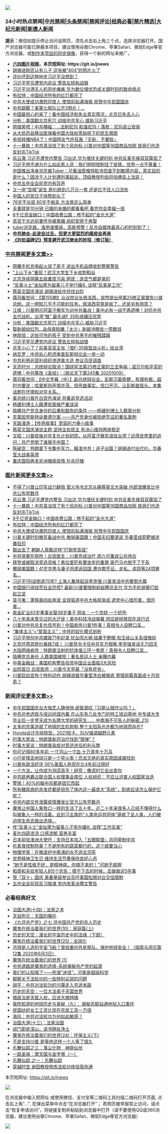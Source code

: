 ![](https://raw.githubusercontent.com/fqnews/bnews/master/64photo/fqnews-qr.jpg)

<div id="tt">
<h3>24小时热点禁闻|<a href="#%E4%B8%AD%E5%85%B1%E7%A6%81%E9%97%BB%E6%9B%B4%E5%A4%9A%E6%96%87%E7%AB%A0">中共禁闻</a>|<a href="#%E5%9B%BE%E7%89%87%E6%96%B0%E9%97%BB%E6%9B%B4%E5%A4%9A%E6%96%87%E7%AB%A0">头条禁闻</a>|<a href="#%E6%96%B0%E9%97%BB%E8%AF%84%E8%AE%BA%E6%9B%B4%E5%A4%9A%E6%96%87%E7%AB%A0">禁闻评论|<a href="#%E5%BF%85%E7%9C%8B%E7%BB%8F%E5%85%B8%E5%A5%BD%E6%96%87">经典必看|<a href="/video.md#%E7%A6%81%E7%89%87%E7%B2%BE%E9%80%89">禁片精选</a>|<a href="https://github.com/fqnews/djy/blob/master/gb/nf1351518.md#1">大纪元新闻</a>|<a href="https://github.com/fqnews/ntdtv/blob/master/gb/prog204.md#1">新唐人新闻</a></h3>
<div><b>提示：</b>微信如提示停止访问该网页，须先点击右上角三个点，选择浏览器打开。国产浏览器可能已屏蔽本项目，建议使用谷歌Chrome、苹果Safari、微软Edge等官方浏览器。或<a href="https://github.com/fqnews/bnews/blob/master/%E5%88%B6%E4%BD%9Cgit%E7%A6%81%E9%97%BB%E9%95%9C%E5%83%8F.md">制作本项目的同步镜像</a>，获得一个新的网址来推广。</div>
<ul>
<li><b><a href="http://d1.bdrive.tk/64.mp4" target="_blank">六四图片视频</a>，本页短网址: https://git.io/jnews</b></li>
<li><a href="/cnnews/20201010/1411135.md">胡锡进刚否认有儿子 这张被“404”的照片火了</a></li>
<li><a href="/worldnews/usa/20201010/1411159.md">评价坏到这种地步习近平没想到？</a></li>
<li><a href="/cbnews/20201010/1411356.md">习近平罕见遭党内非议 警告左转和战狼</a></li>
<li><a href="/cnnews/20201010/1411134.md">习近平访港无人机同步瘫痪 华为数位埋伏恐成关键时刻的致命弱点</a></li>
<li><a href="/topimagenews/20201010/1411327.md">布拉特：中国经济所有的红灯都亮了</a></li>
<li><a href="/topimagenews/20201010/1411300.md">中共大使成功激怒印度人 使馆前贴满海报 祝贺中华民国国庆</a></li>
<li><a href="/cnnews/20201010/1411311.md">中共跳脚？美第七舰队公开3照片！…</a></li>
<li><a href="/taiwannews/20201010/1411298.md">中国最担心的来了！看中国经济和失业真实情况，北京已失去人心</a></li>
<li><a href="/cbnews/20201010/1411396.md">分析：美国戳北京死穴 动摇中共军心 威胁习近平</a></li>
<li><a href="/cnnews/20201010/1411399.md">网络笑喷！中共横幅：…法制尼玛 和谐尼玛！落款：尼玛县公安局</a></li>
<li><a href="/renquan/20201010/1411189.md">从大批药品移出医保看中国大陆权贵劫掠下的民生艰困</a></li>
<li><a href="/cnnews/20201010/1411449.md">央视转播NBA了！中国网友气炸狂轰「无耻、不要脸」</a></li>
<li><a href="/topimagenews/20201010/1411497.md">十一暴跌！中共真没钱了有个风向标 川普对中国等18国商品加税 铁哥们也造反封杀TikTok</a></li>
<li><a href="/topimagenews/20201010/1411550.md">风云激 习近平遭党内警告 习出访 华为埋伏关键时刻 中共反美先锋双双露馅了</a></li>
<li><a href="/bannedvideo/20201010/1411349.md">习近平想不通为什么如此惹人厌：我们明明控制住了疫情，世界一点不尊重！中国推出净身浏览器Tuber：可看油管推特脸书但查不到敏感内容，真实目的是什么？因涉千人计划遭刑事起诉，顶级教授列伯将哈佛告上法庭！</a></li>
<li><a href="/worldnews/usa/20201010/1411226.md">中共五中全会前党内有异声</a></li>
<li><a href="/finance/20201010/1411425.md">又一座“空城”诞生 房价跌到几万元一套 还是拦不住人口流失</a></li>
<li><a href="/comments/20201010/1411367.md">中国人的苦日子快熬到头了</a></li>
<li><a href="/health/20201010/1411438.md">76岁不长斑 80岁不痴呆 方法竟这么简单</a></li>
<li><a href="/lifebaike/20201010/1411246.md">夫妻就是10分钟 已婚的未婚的都看看吧 看完你会幸福一倍</a></li>
<li><a href="/topimagenews/20201010/1411354.md">8千亿资金缺口！中国收费公路：修不起的“金光大道”</a></li>
<li><a href="/cnnews/20201010/1411171.md">高官于光远前妻怀孕被离婚 组织安排于再娶</a></li>
<li><a href="/bannedvideo/20201010/1411204.md">tuber浏览器，谁用谁傻逼，高能预警！反共自媒体最恶心的时刻到了！</a></li>
<li><b><a href="/comments/20200211/1275071.md" target="_blank">中共肺炎-此波会过去，但更大更猛烈的瘟疫会再来</a></b></li>
<li><b><a href="/comments/20200207/1272816.md" target="_blank">《刘伯温碑记》预言避开武汉肺炎的妙招（修订版）</a></b></li>
</ul>
</div>

<div class="catlist">
<h3><a href="/cbnews/" target="_blank">中共禁闻</a><span><a href="/cbnews/" target="_blank" rel="nofollow">更多文章>></a></span></h3>
<ul>
<li><a href="/cbnews/20201011/1411655.md" target="_blank">网曝手机充电起火烧了房子 说出手机品牌收到警察警告</a></li>
<li><a href="/cbnews/20201011/1411654.md" target="_blank">“上山下乡”重现？武汉大学生下乡收割稻谷</a></li>
<li><a href="/cbnews/20201010/1411498.md" target="_blank">北京连续阴霾五级重度污染 网民：连空气都是臭的</a></li>
<li><a href="/cbnews/20201010/1411463.md" target="_blank">“反美斗士”金灿荣为留美儿子举行婚礼 诠释“反美是工作”</a></li>
<li><a href="/cbnews/20201010/1411455.md" target="_blank">蔡英文国庆演说 胡锡进给中共找台阶</a></li>
<li><a href="/cbnews/20201010/1411454.md" target="_blank">薇羽看世间：【第155期】众议院议长佩洛西，突然提出用第25修正案罢免川普总统。这一明知几乎不可能的任务，佩洛西究竟是疯了，还是另有用意？</a></li>
<li><a href="/cbnews/20201010/1411408.md" target="_blank">江峰：川普明示阿富汗撤军为对中共备战！美中必有一战不再遮掩！对抗中共五代战机，台湾“租” 最先进F 35形成碾压优势</a></li>
<li><a href="/cbnews/20201010/1411396.md" target="_blank">分析：美国戳北京死穴 动摇中共军心 威胁习近平</a></li>
<li><a href="/cbnews/20201010/1411395.md" target="_blank">娶新娘给红包…岳母臭脸嫌「太少」新娘冷眼坐一旁数钱</a></li>
<li><a href="/cbnews/20201010/1411373.md" target="_blank">林晓旭：这些可怜的孩子 受到中共黑手的摧残蹂躏</a></li>
<li><a href="/cbnews/20201010/1411356.md" target="_blank">习近平罕见遭党内非议 警告左转和战狼</a></li>
<li><a href="/cbnews/20201010/1411329.md" target="_blank">共军小心了？前美高官主张「借F-35隐型战斗机」给台湾</a></li>
<li><a href="/cbnews/20201010/1411328.md" target="_blank">纳瓦罗：中共处心积虑审查彭斯辩论会一举一动</a></li>
<li><a href="/cbnews/20201010/1411263.md" target="_blank">中共利用非营利组织渗透美大选 参议员促调查</a></li>
<li><a href="/cbnews/20201010/1411260.md" target="_blank">天亮时分：总统辩论取消！围绕宪法第25修正案的立法争端；诺贝尔和平奖的遗憾；中共篡改《圣经》；（政论天下第245集 20201009）</a></li>
<li><a href="/cbnews/20201010/1411259.md" target="_blank">薇羽看世间：【中文字幕（中）】副总统辩论会，彭斯沉着稳健，有理有据，超时也要说；哈里斯则声情并茂，但弯曲事实，信口开河，让彭斯直摇头。本集话题在环境和对华关系。</a></li>
<li><a href="/cbnews/20201010/1411250.md" target="_blank">美总统川普在白宫外演讲 将重返竞选活动</a></li>
<li><a href="/comments/20201010/1411232.md" target="_blank">杨建利博士入籍遭拒案被严重误读</a></li>
<li><a href="/comments/20201010/1411228.md" target="_blank">隐瞒共产党员身份的后果和豁免的条件 ——杨建利博士入籍案分析</a></li>
<li><a href="/comments/20201010/1411225.md" target="_blank">克莱因登斯特诉曼德尔案 ——共产党身份被拒绝签证的著名案例</a></li>
<li><a href="/cbnews/20201010/1411224.md" target="_blank">天路漫游：【传奇故事】宽容的力量小故事</a></li>
<li><a href="/cbnews/20201010/1411218.md" target="_blank">蔡英文国庆演说主题 坚持主权民主 有决心维持两岸稳定</a></li>
<li><a href="/cbnews/20201010/1411210.md" target="_blank">文昭：川普疫後对共复仇计划初现，从阿富汗撤军进驻台湾？动荡世界里的追问：共产党倒了谁接手中国？</a></li>
<li><a href="/cbnews/20201010/1411167.md" target="_blank">陈破空：特朗普下令集中军力，瞄准中共！送子出国？胡锡进付出代价。华春莹大战美英德</a></li>
<li><a href="/cbnews/20201010/1411152.md" target="_blank">重庆酉阳再发非洲猪瘟疫情 扑杀仔猪</a></li>

</ul>
</div>
<div class="catlist">
<h3><a href="/topimagenews/" target="_blank">图片新闻</a><span><a href="/topimagenews/" target="_blank" rel="nofollow">更多文章>></a></span></h3>
<ul>
<li><a href="/topimagenews/20201010/1411589.md" target="_blank">不得了川普让印军战力翻倍 菅义伟令北京头痛蔡英文大突破 内部泄爆发比中共公布早数月</a></li>
<li><a href="/topimagenews/20201010/1411550.md" target="_blank">风云激 习近平遭党内警告 习出访 华为埋伏关键时刻 中共反美先锋双双露馅了</a></li>
<li><a href="/topimagenews/20201010/1411497.md" target="_blank">十一暴跌！中共真没钱了有个风向标 川普对中国等18国商品加税 铁哥们也造反封杀TikTok</a></li>
<li><a href="/topimagenews/20201010/1411354.md" target="_blank">8千亿资金缺口！中国收费公路：修不起的“金光大道”</a></li>
<li><a href="/topimagenews/20201010/1411327.md" target="_blank">布拉特：中国经济所有的红灯都亮了</a></li>
<li><a href="/topimagenews/20201010/1411300.md" target="_blank">中共大使成功激怒印度人 使馆前贴满海报 祝贺中华民国国庆</a></li>
<li><a href="/topimagenews/20201009/1411001.md" target="_blank">川普关键时刻撤军备战中共 撤销美国籍！中国夫妇要遣返 华春莹成箭靶被连番狂怼</a></li>
<li><a href="/topimagenews/20201009/1410987.md" target="_blank">豁出去了 朝鲜人竟敢这样“打倒党高层”</a></li>
<li><a href="/topimagenews/20201009/1410710.md" target="_blank">中共哭晕在厕所！白宫医生：川普完成治疗 周六可重返公共场合</a></li>
<li><a href="/topimagenews/20201009/1410615.md" target="_blank">拜登或被取消竞选资格？希拉里犯有要坐牢的重罪 奥巴马也脱不了干系</a></li>
<li><a href="/topimagenews/20201009/1410614.md" target="_blank">撤销美国籍！41岁华男与妻子将遣返回国 遭诈欺签证、走私、盗窃等24项罪名…</a></li>
<li><a href="/topimagenews/20201008/1410330.md" target="_blank">习近平1句话倒退70年? 上海人集体起诉李克强 川普发话中共要倒大霉</a></li>
<li><a href="/topimagenews/20201008/1410321.md" target="_blank">中国银行闹钱荒社会恐慌? 最新!川普要限制蚂蚁腾讯支付 华为手机销量打脸赵立坚</a></li>
<li><a href="/topimagenews/20201008/1410189.md" target="_blank">袁弓夷：蓬佩奥四处奔波 全球驱逐中共大格局渐成 退党中心很厉害、很厉害&#8230;</a></li>
<li><a href="/topimagenews/20201008/1410146.md" target="_blank">紫金矿业63岁董事长娶38岁妻子 网友：一个贪财 一个好色</a></li>
<li><a href="/topimagenews/20201008/1410145.md" target="_blank">几十年来未曾见过的大迁徙！美中科技冷战揭幕 供应链转移现在进行式</a></li>
<li><a href="/topimagenews/20201008/1409855.md" target="_blank">川普对中共总复仇信号到！中国疯传川普1件事！真相令人目瞪口呆&#8230;</a></li>
<li><a href="/comments/20201007/1409565.md" target="_blank">“集体主义”+“爱国主义”：中共的奴化模式剖析</a></li>
<li><a href="/topimagenews/20201007/1409835.md" target="_blank">习近平惨创中共建政71年纪录 扰台闯大祸 结果干瞪眼 和王岐山关系很微妙</a></li>
<li><a href="/topimagenews/20201007/1409691.md" target="_blank">北京环燕郊房价暴跌7成！ 川普禁令卡住中共军方咽喉 李克强发话无力回天</a></li>
<li><a href="/topimagenews/20201007/1409548.md" target="_blank">大陆网络疯传：特朗普注射的抗体值三环一套房！真相令人目瞪口呆&#8230;</a></li>
<li><a href="/topimagenews/20201007/1409454.md" target="_blank">隐瞒党员身份 入籍美国被拒！著名民运人士 亲曝内幕</a></li>
<li><a href="/topimagenews/20201007/1409333.md" target="_blank">中美金融战：美国机构警告投资中国企业面临3大风险</a></li>
<li><a href="/topimagenews/20201007/1409315.md" target="_blank">出院首日 白宫医师：川普今天早晨「没有症状」</a></li>
<li><a href="/topimagenews/20201007/1409232.md" target="_blank">川普回白宫有个特别动作 胡锡进替华春莹洗白被揭底 贺锦丽露真面成十月惊奇？</a></li>

</ul>
</div>
<div class="catlist">
<h3><a href="/comments/" target="_blank">新闻评论</a><span><a href="/comments/" target="_blank" rel="nofollow">更多文章>></a></span></h3>
<ul>
<li><a href="/comments/20201011/1411629.md" target="_blank">中华民国国庆台大咖艺人静悄悄 邰智源叹「只能认贼作父吗？」</a></li>
<li><a href="/comments/20201011/1411612.md" target="_blank">中共总参选拔与培训间谍内幕 在山东有几处专门的特工培训基地 中专或大专毕业后一步登天成为名牌大学的研究生…… 中南海不可告人的秘密_210</a></li>
<li><a href="/comments/20201011/1411601.md" target="_blank">太多的完美造就了地球的生机勃勃,整个太阳系也许都为地球而存在?</a></li>
<li><a href="/comments/20201011/1411593.md" target="_blank">Honda设计华丽转型，2021轻卡、SUV强调越野元素</a></li>
<li><a href="/comments/20201010/1411555.md" target="_blank">时事大家谈：特朗普新冠治疗找到“银弹”？</a></li>
<li><a href="/comments/20201010/1411554.md" target="_blank">时事大家谈：特朗普染疫对竞选连任的利与弊</a></li>
<li><a href="/comments/20201010/1411525.md" target="_blank">你可记得80多年前 一寸河山一寸血 十万青年十万兵</a></li>
<li><a href="/comments/20201010/1411524.md" target="_blank">小行星撞击地球只是一个导火索！恐龙灭绝的真实原因或被找到</a></li>
<li><a href="/comments/20201010/1411517.md" target="_blank">川普执政活好评 56%美国人称现在比4年前过得好</a></li>
<li><a href="/comments/20201010/1411504.md" target="_blank">一个方法，让你成为测谎高手！研究：撒谎时它会出卖你</a></li>
<li><a href="/comments/20201010/1411503.md" target="_blank">中共欲再霸占联合国人权理事会席位 人权组织：不应让迫害人权国家当选</a></li>
<li><a href="/comments/20201010/1411492.md" target="_blank">警惕！40%的脑中风都是因它而起</a></li>
<li><a href="/comments/20201010/1411491.md" target="_blank">所有糖尿病的并发症都是损伤了体内这一最庞大“系统&quot;，到底应该怎么保护它呢？</a></li>
<li><a href="/comments/20201010/1411474.md" target="_blank">中共内部文件泄露疫情爆发比官方公布早数月</a></li>
<li><a href="/comments/20201010/1411393.md" target="_blank">魔鬼让中国人象牲口一样的生活了五十年，近二十年来很多人已经不懂得什么叫做象人一样的活着。此刻习主席的“人类命运共同体”逼疯了全人类，人们被迫用生命去做出选择。</a></li>
<li><a href="/comments/20201010/1411445.md" target="_blank">传“反美斗士”金灿荣为留美儿子举办婚礼 诠释“工作反美”</a></li>
<li><a href="/comments/20201010/1411444.md" target="_blank">麦片四蔬浓汤 口感浓郁 营养丰富</a></li>
<li><a href="/comments/20201010/1411429.md" target="_blank">日本前驻澳洲大使吁：支持日本加入「五眼联盟」共同牵制中共</a></li>
<li><a href="/comments/20201010/1411415.md" target="_blank">吃素食控制热量？不是所有的蔬菜都行的，这个就要当心</a></li>
<li><a href="/comments/20201010/1411414.md" target="_blank">物理学家：在微波炉中煮沸的水不适合沏茶</a></li>
<li><a href="/comments/20201010/1411413.md" target="_blank">世界精神卫生日 维持生活节奏保持良好心态</a></li>
<li><a href="/comments/20201010/1411412.md" target="_blank">“她不是性格不好，是精神病，你搞不来的！”可她不疯啊</a></li>
<li><a href="/comments/20201010/1411411.md" target="_blank">稻盛和夫给年轻人的5个忠告：撑不下去的时候，去做做这5件事</a></li>
<li><a href="/comments/20201010/1411401.md" target="_blank">贺「双十」国庆 美重量级参议员吁美国松绑对台交往限制</a></li>
<li><a href="/comments/20201010/1411391.md" target="_blank">五中全会前现反习暗涌 党内改革派撰文警告</a></li>

</ul>
</div>

<div class="catlist">
<h3>必看经典好文</h3>
<ul>
<li><a href="/cbnews/20180320/916962.md" target="_blank">治国大道(十四)：法家之术</a></li>
<li><a href="/tculture/20180919/1000196.md" target="_blank">天目所见：天国的嘱托</a></li>
<li><a href="/bookonline/20131116/201048.md" target="_blank">《九评共产党》之七 评中国共产党的杀人历史</a></li>
<li><a href="/topimagenews/20180529/950153.md" target="_blank">魔鬼在统治着我们的世界(10)：家庭篇(上)</a></li>
<li><a href="/tculture/20121025/73066.md" target="_blank">历史的天空：漫长的宇宙历史中的法缘（下部）</a></li>
<li><a href="/comments/20181017/1014654.md" target="_blank">魔鬼在统治着我们的世界(25)：全球化</a></li>
<li><a href="/comments/20200712/1359456.md" target="_blank">月球是人造的宇宙飞船？曾经重创外星舰队，保护地球安全！（探索与洞见第12集 2020年6月3日）</a></li>
<li><a href="/topimagenews/20180519/944624.md" target="_blank">魔鬼在统治着我们的世界 (1)</a></li>
<li><a href="/comments/20181209/1044543.md" target="_blank">中共道路是魔鬼的选择-系统揭秘共产党的起源</a></li>
<li><a href="/sohnews/20161029/607205.md" target="_blank">我们的认知塌了——所谓“迷信”，可能是超级科学</a></li>
<li><a href="/comments/20190417/1114875.md" target="_blank">聊聊关于法轮功的一些特别尖锐的问题</a></li>
<li><a href="/cbnews/20200720/1363328.md" target="_blank">胡平：中共对法轮功的污蔑走入穷途末路</a></li>
<li><a href="/tculture/20121025/73067.md" target="_blank">历史的天空：一位大法弟子天国世界</a></li>
<li><a href="/comments/20200814/1379994.md" target="_blank">搞政治是天赋人权，应该大搞特搞</a></li>
<li><a href="/topimagenews/20180325/919134.md" target="_blank">我所知道的地球历史与奥秘（九）： 揭秘苏联钻通地狱入口事件</a></li>
<li><a href="/lifebaike/20200515/1328783.md" target="_blank">民国纺织女工工资比现在农民工高一万倍</a></li>
<li><a href="/comments/20191218/1228234.md" target="_blank">海风：中共对法轮功为何如此敏感？</a></li>
<li><a href="/cbnews/20180319/916654.md" target="_blank">治国大道(十三)：法家治国</a></li>
<li><a href="/tculture/20200803/1373949.md" target="_blank">闭门即是深山，读书随处净土</a></li>
<li><a href="/cbnews/20180907/994846.md" target="_blank">魔鬼在统治着我们的世界(24)：环保主义(下)</a></li>
<li><a href="/comments/20200716/1361654.md" target="_blank">不是支持川普 是等他这样一个人等了很久</a></li>
<li><a href="/tculture/20190101/1056889.md" target="_blank">乐舞仙踪之三：落尘化物　神隐仙伏</a></li>
<li><a href="/tculture/20160806/568214.md" target="_blank">一路圣缘：摩天国与金字塔（一）</a></li>
<li><a href="/tculture/20170710/789533.md" target="_blank">乐舞仙踪 之一：乐舞仙踪</a></li>
<li><a href="/comments/20200511/1322384.md" target="_blank">穿越时空 谢田教授修炼法轮功体验宿命通</a></li>

</ul>
</div>

本页短网址: https://git.io/jnews

![](https://raw.githubusercontent.com/fqnews/bnews/master/64photo/fqnews-qr.jpg)

在浏览器中输入短网址 或使用微信、支付宝等二维码工具扫描二维码打开页面, 点击右上角"...", 在弹出菜单中点击“在浏览器打开”； 若网页被举报禁止访问，请点击“恢复申请访问”，将链接复制并粘贴到浏览器中打开（请不要使用QQ或360浏览器，建议使用谷歌Chrome、苹果Safari、微软Edge等官方浏览器）

![](https://raw.githubusercontent.com/fqnews/bnews/master/64photo/wx.jpg)